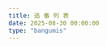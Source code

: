 ```yaml
---
title: 追 番 列 表
date: 2025-08-30 00:00:00
type: "bangumis"
---
```


<!-- 这里可以写你要加入的东西，会出现在列表的上方 -->


